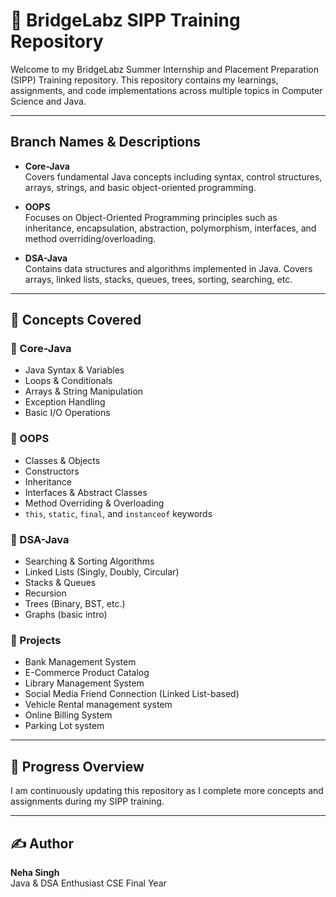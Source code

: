 # 🚀 BridgeLabz SIPP Training Repository

Welcome to my BridgeLabz Summer Internship and Placement Preparation (SIPP) Training repository. This repository contains my learnings, assignments, and code implementations across multiple topics in Computer Science and Java.

---

##  Branch Names & Descriptions

- **Core-Java**  
  Covers fundamental Java concepts including syntax, control structures, arrays, strings, and basic object-oriented programming.

- **OOPS**  
  Focuses on Object-Oriented Programming principles such as inheritance, encapsulation, abstraction, polymorphism, interfaces, and method overriding/overloading.

- **DSA-Java**  
  Contains data structures and algorithms implemented in Java. Covers arrays, linked lists, stacks, queues, trees, sorting, searching, etc.


---

## 📘 Concepts Covered

### 🔹 Core-Java
- Java Syntax & Variables
- Loops & Conditionals
- Arrays & String Manipulation
- Exception Handling
- Basic I/O Operations

### 🔹 OOPS
- Classes & Objects
- Constructors
- Inheritance
- Interfaces & Abstract Classes
- Method Overriding & Overloading
- `this`, `static`, `final`, and `instanceof` keywords

### 🔹 DSA-Java
- Searching & Sorting Algorithms
- Linked Lists (Singly, Doubly, Circular)
- Stacks & Queues
- Recursion
- Trees (Binary, BST, etc.)
- Graphs (basic intro)

### 🔹 Projects
- Bank Management System
- E-Commerce Product Catalog
- Library Management System
- Social Media Friend Connection (Linked List-based)
- Vehicle Rental management system
- Online Billing System
- Parking Lot system

---

## 🧠 Progress Overview

I am continuously updating this repository as I complete more concepts and assignments during my SIPP training.

---

## ✍️ Author

**Neha Singh**  
Java & DSA Enthusiast 
CSE Final Year


